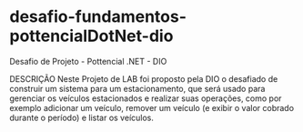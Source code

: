 # desafio-fundamentos-pottencialDotNet-dio
Desafio de Projeto - Pottencial .NET - DIO

DESCRIÇÃO
Neste Projeto de LAB foi proposto pela DIO o desafiado de construir um sistema para um estacionamento, que será usado para gerenciar os veículos estacionados e realizar suas operações, como por exemplo adicionar um veículo, remover um veículo (e exibir o valor cobrado durante o período) e listar os veículos.

